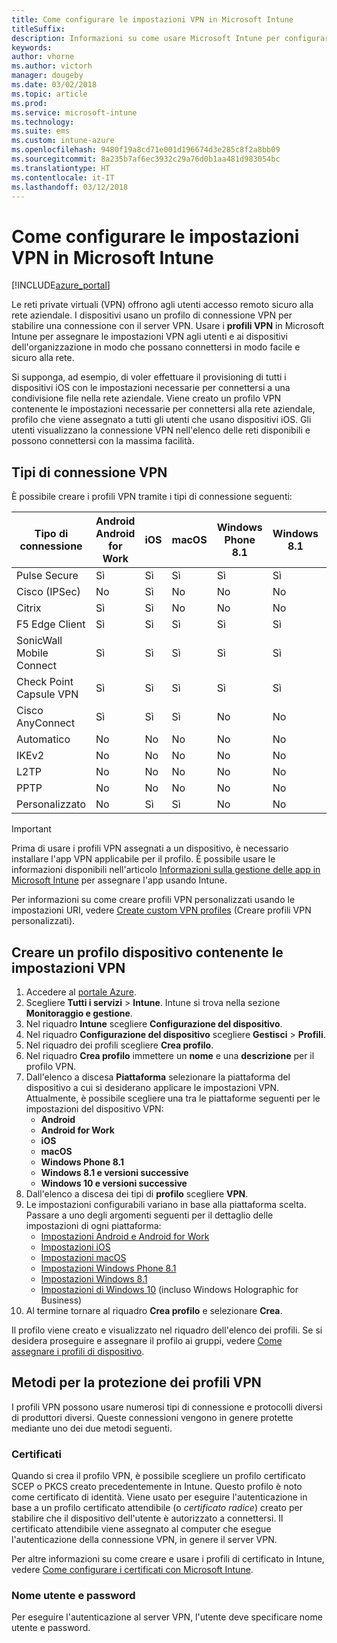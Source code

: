 ```yaml
---
title: Come configurare le impostazioni VPN in Microsoft Intune
titleSuffix: 
description: Informazioni su come usare Microsoft Intune per configurare le connessioni a reti virtuali private (VPN) nei dispositivi gestiti.
keywords: 
author: vhorne
ms.author: victorh
manager: dougeby
ms.date: 03/02/2018
ms.topic: article
ms.prod: 
ms.service: microsoft-intune
ms.technology: 
ms.suite: ems
ms.custom: intune-azure
ms.openlocfilehash: 9480f19a8cd71e001d196674d3e285c8f2a8bb09
ms.sourcegitcommit: 8a235b7af6ec3932c29a76d0b1aa481d983054bc
ms.translationtype: HT
ms.contentlocale: it-IT
ms.lasthandoff: 03/12/2018
---
```

# <a name="how-to-configure-vpn-settings-in-microsoft-intune"></a>Come configurare le impostazioni VPN in Microsoft Intune

[!INCLUDE[azure_portal](./includes/azure_portal.md)]

Le reti private virtuali (VPN) offrono agli utenti accesso remoto sicuro alla rete aziendale. I dispositivi usano un profilo di connessione VPN per stabilire una connessione con il server VPN. Usare i **profili VPN** in Microsoft Intune per assegnare le impostazioni VPN agli utenti e ai dispositivi dell'organizzazione in modo che possano connettersi in modo facile e sicuro alla rete.

Si supponga, ad esempio, di voler effettuare il provisioning di tutti i dispositivi iOS con le impostazioni necessarie per connettersi a una condivisione file nella rete aziendale. Viene creato un profilo VPN contenente le impostazioni necessarie per connettersi alla rete aziendale, profilo che viene assegnato a tutti gli utenti che usano dispositivi iOS. Gli utenti visualizzano la connessione VPN nell'elenco delle reti disponibili e possono connettersi con la massima facilità.

## <a name="vpn-connection-types"></a>Tipi di connessione VPN

È possibile creare i profili VPN tramite i tipi di connessione seguenti:

|Tipo di connessione|Android<br>Android for Work|iOS|macOS|Windows Phone 8.1|Windows 8.1|Windows 10|
|-|-|-|-|-|-|-|
|Pulse Secure|Sì|Sì|Sì|Sì|Sì|Sì|
|Cisco (IPSec)|No|Sì|No|No|No|No|
|Citrix|Sì|Sì|No|No|No|Sì|
|F5 Edge Client|Sì|Sì|Sì|Sì|Sì|Sì|
|SonicWall Mobile Connect|Sì|Sì|Sì|Sì|Sì|Sì|
|Check Point Capsule VPN|Sì|Sì|Sì|Sì|Sì|Sì|
|Cisco AnyConnect|Sì|Sì|Sì|No|No|No|
|Automatico|No|No|No|No|No|Sì|
|IKEv2|No|No|No|No|No|Sì|
|L2TP|No|No|No|No|No|Sì|
|PPTP|No|No|No|No|No|Sì|
|Personalizzato|No|Sì|Sì|No|No|No|


> [!IMPORTANT]
> Prima di usare i profili VPN assegnati a un dispositivo, è necessario installare l'app VPN applicabile per il profilo. È possibile usare le informazioni disponibili nell'articolo [Informazioni sulla gestione delle app in Microsoft Intune](app-management.md) per assegnare l'app usando Intune.  

Per informazioni su come creare profili VPN personalizzati usando le impostazioni URI, vedere [Create custom VPN profiles](custom-vpn-profiles-create.md) (Creare profili VPN personalizzati).     

## <a name="create-a-device-profile-containing-vpn-settings"></a>Creare un profilo dispositivo contenente le impostazioni VPN

1. Accedere al [portale Azure](https://portal.azure.com).
2. Scegliere **Tutti i servizi** > **Intune**. Intune si trova nella sezione **Monitoraggio e gestione**.
3. Nel riquadro **Intune** scegliere **Configurazione del dispositivo**.
2. Nel riquadro **Configurazione del dispositivo** scegliere **Gestisci** > **Profili**.
3. Nel riquadro dei profili scegliere **Crea profilo**.
4. Nel riquadro **Crea profilo** immettere un **nome** e una **descrizione** per il profilo VPN.
5. Dall'elenco a discesa **Piattaforma** selezionare la piattaforma del dispositivo a cui si desiderano applicare le impostazioni VPN. Attualmente, è possibile scegliere una tra le piattaforme seguenti per le impostazioni del dispositivo VPN:
    - **Android**
    - **Android for Work**
    - **iOS**
    - **macOS**
    - **Windows Phone 8.1**
    - **Windows 8.1 e versioni successive**
    - **Windows 10 e versioni successive**
6. Dall'elenco a discesa dei tipi di **profilo** scegliere **VPN**.
7. Le impostazioni configurabili variano in base alla piattaforma scelta. Passare a uno degli argomenti seguenti per il dettaglio delle impostazioni di ogni piattaforma:
    - [Impostazioni Android e Android for Work](vpn-settings-android.md)
    - [Impostazioni iOS](vpn-settings-ios.md)
    - [Impostazioni macOS](vpn-settings-macos.md)
    - [Impostazioni Windows Phone 8.1](vpn-settings-windows-phone-8-1.md)
    - [Impostazioni Windows 8.1](vpn-settings-windows-8-1.md)
    - [Impostazioni di Windows 10](vpn-settings-windows-10.md) (incluso Windows Holographic for Business)
8. Al termine tornare al riquadro **Crea profilo** e selezionare **Crea**.

Il profilo viene creato e visualizzato nel riquadro dell'elenco dei profili.
Se si desidera proseguire e assegnare il profilo ai gruppi, vedere [Come assegnare i profili di dispositivo](device-profile-assign.md).


## <a name="methods-of-securing-vpn-profiles"></a>Metodi per la protezione dei profili VPN

I profili VPN possono usare numerosi tipi di connessione e protocolli diversi di produttori diversi. Queste connessioni vengono in genere protette mediante uno dei due metodi seguenti.

### <a name="certificates"></a>Certificati

Quando si crea il profilo VPN, è possibile scegliere un profilo certificato SCEP o PKCS creato precedentemente in Intune. Questo profilo è noto come certificato di identità. Viene usato per eseguire l'autenticazione in base a un profilo certificato attendibile (o *certificato radice*) creato per stabilire che il dispositivo dell'utente è autorizzato a connettersi. Il certificato attendibile viene assegnato al computer che esegue l'autenticazione della connessione VPN, in genere il server VPN.

Per altre informazioni su come creare e usare i profili di certificato in Intune, vedere [Come configurare i certificati con Microsoft Intune](certificates-configure.md).

### <a name="user-name-and-password"></a>Nome utente e password

Per eseguire l'autenticazione al server VPN, l'utente deve specificare nome utente e password.
